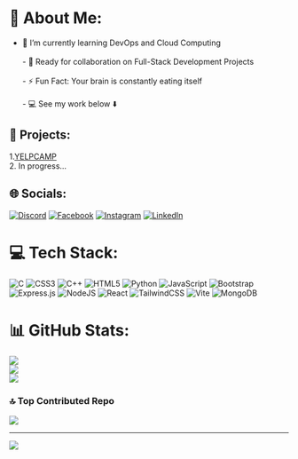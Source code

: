 # 💫 About Me:
 - 🌱 I’m currently learning DevOps and Cloud Computing <br><br> - 👯 Ready for collaboration on Full-Stack Development Projects <br><br> - ⚡ Fun Fact: Your brain is constantly eating itself <br><br> - 💻 See my work below ⬇️

## 📁 Projects:
   1.<a href="https://yelpcamp-04rn.onrender.com/" alt="yelpcamp">YELPCAMP</a><br/>
   2. In progress...
## 🌐 Socials:
[![Discord](https://img.shields.io/badge/Discord-%237289DA.svg?logo=discord&logoColor=white)](https://discord.gg/https://discord.gg/Z6k49AtJ) [![Facebook](https://img.shields.io/badge/Facebook-%231877F2.svg?logo=Facebook&logoColor=white)](https://facebook.com/sourabh.narwal.003) [![Instagram](https://img.shields.io/badge/Instagram-%23E4405F.svg?logo=Instagram&logoColor=white)](https://instagram.com/sourabh__narwal) [![LinkedIn](https://img.shields.io/badge/LinkedIn-%230077B5.svg?logo=linkedin&logoColor=white)](https://linkedin.com/in/sourabh-narwal) 

# 💻 Tech Stack:
![C](https://img.shields.io/badge/c-%2300599C.svg?style=flat&logo=c&logoColor=white) ![CSS3](https://img.shields.io/badge/css3-%231572B6.svg?style=flat&logo=css3&logoColor=white) ![C++](https://img.shields.io/badge/c++-%2300599C.svg?style=flat&logo=c%2B%2B&logoColor=white) ![HTML5](https://img.shields.io/badge/html5-%23E34F26.svg?style=flat&logo=html5&logoColor=white) ![Python](https://img.shields.io/badge/python-3670A0?style=flat&logo=python&logoColor=ffdd54) ![JavaScript](https://img.shields.io/badge/javascript-%23323330.svg?style=flat&logo=javascript&logoColor=%23F7DF1E) ![Bootstrap](https://img.shields.io/badge/bootstrap-%238511FA.svg?style=flat&logo=bootstrap&logoColor=white) ![Express.js](https://img.shields.io/badge/express.js-%23404d59.svg?style=flat&logo=express&logoColor=%2361DAFB) ![NodeJS](https://img.shields.io/badge/node.js-6DA55F?style=flat&logo=node.js&logoColor=white) ![React](https://img.shields.io/badge/react-%2320232a.svg?style=flat&logo=react&logoColor=%2361DAFB) ![TailwindCSS](https://img.shields.io/badge/tailwindcss-%2338B2AC.svg?style=flat&logo=tailwind-css&logoColor=white) ![Vite](https://img.shields.io/badge/vite-%23646CFF.svg?style=flat&logo=vite&logoColor=white) ![MongoDB](https://img.shields.io/badge/MongoDB-%234ea94b.svg?style=flat&logo=mongodb&logoColor=white)
# 📊 GitHub Stats:
![](https://github-readme-stats.vercel.app/api?username=SourabhNarwal&theme=swift&hide_border=false&include_all_commits=false&count_private=false)<br/>
![](https://github-readme-streak-stats.herokuapp.com/?user=SourabhNarwal&theme=swift&hide_border=false)<br/>
![](https://github-readme-stats.vercel.app/api/top-langs/?username=SourabhNarwal&theme=swift&hide_border=false&include_all_commits=false&count_private=false&layout=compact)

### 🔝 Top Contributed Repo
![](https://github-contributor-stats.vercel.app/api?username=SourabhNarwal&limit=5&theme=swift&combine_all_yearly_contributions=true)


---
[![](https://visitcount.itsvg.in/api?id=SourabhNarwal&icon=0&color=6)](https://visitcount.itsvg.in)



